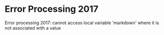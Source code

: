 # Error Processing 2017

Error processing 2017: cannot access local variable 'markdown' where it is not associated with a value
